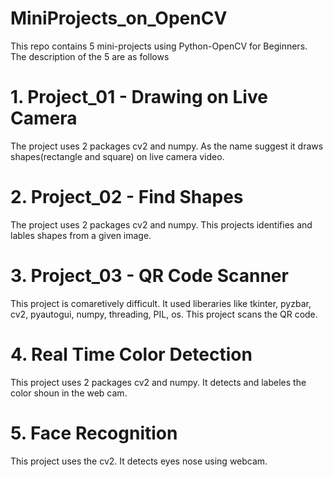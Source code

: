 # MiniProjects_on_OpenCV
This repo contains 5 mini-projects using Python-OpenCV for Beginners. The description of the 5 are as follows

# 1. Project_01 - Drawing on Live Camera
The project uses 2 packages cv2 and numpy. As the name suggest it draws shapes(rectangle and square) on live camera video.

# 2. Project_02 - Find Shapes
The project uses 2 packages cv2 and numpy. This projects identifies and lables shapes from a given image.

# 3. Project_03 - QR Code Scanner
This project is comaretively difficult. It used liberaries like tkinter, pyzbar, cv2, pyautogui, numpy, threading, PIL, os. This project scans the QR code.

# 4. Real Time Color Detection
This  project uses 2 packages cv2 and numpy. It detects and labeles the color shoun in the web cam.

# 5. Face Recognition
This project uses the cv2. It detects eyes nose using webcam. 
